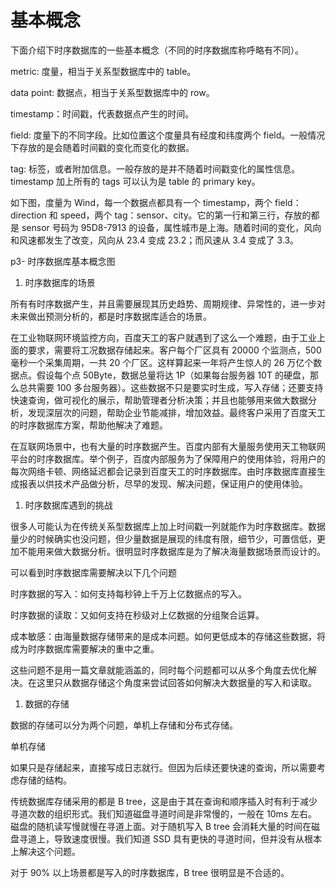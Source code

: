# 基本概念

下面介绍下时序数据库的一些基本概念（不同的时序数据库称呼略有不同）。

metric: 度量，相当于关系型数据库中的 table。

data point: 数据点，相当于关系型数据库中的 row。

timestamp：时间戳，代表数据点产生的时间。

field: 度量下的不同字段。比如位置这个度量具有经度和纬度两个 field。一般情况下存放的是会随着时间戳的变化而变化的数据。

tag: 标签，或者附加信息。一般存放的是并不随着时间戳变化的属性信息。timestamp 加上所有的 tags 可以认为是 table 的 primary key。

如下图，度量为 Wind，每一个数据点都具有一个 timestamp，两个 field：direction 和 speed，两个 tag：sensor、city。它的第一行和第三行，存放的都是 sensor 号码为 95D8-7913 的设备，属性城市是上海。随着时间的变化，风向和风速都发生了改变，风向从 23.4 变成 23.2；而风速从 3.4 变成了 3.3。

p3- 时序数据库基本概念图

1. 时序数据库的场景

所有有时序数据产生，并且需要展现其历史趋势、周期规律、异常性的，进一步对未来做出预测分析的，都是时序数据库适合的场景。

在工业物联网环境监控方向，百度天工的客户就遇到了这么一个难题，由于工业上面的要求，需要将工况数据存储起来。客户每个厂区具有 20000 个监测点，500 毫秒一个采集周期，一共 20 个厂区。这样算起来一年将产生惊人的 26 万亿个数据点。假设每个点 50Byte，数据总量将达 1P（如果每台服务器 10T 的硬盘，那么总共需要 100 多台服务器）。这些数据不只是要实时生成，写入存储；还要支持快速查询，做可视化的展示，帮助管理者分析决策；并且也能够用来做大数据分析，发现深层次的问题，帮助企业节能减排，增加效益。最终客户采用了百度天工的时序数据库方案，帮助他解决了难题。

在互联网场景中，也有大量的时序数据产生。百度内部有大量服务使用天工物联网平台的时序数据库。举个例子，百度内部服务为了保障用户的使用体验，将用户的每次网络卡顿、网络延迟都会记录到百度天工的时序数据库。由时序数据库直接生成报表以供技术产品做分析，尽早的发现、解决问题，保证用户的使用体验。

1. 时序数据库遇到的挑战

很多人可能认为在传统关系型数据库上加上时间戳一列就能作为时序数据库。数据量少的时候确实也没问题，但少量数据是展现的纬度有限，细节少，可置信低，更加不能用来做大数据分析。很明显时序数据库是为了解决海量数据场景而设计的。

可以看到时序数据库需要解决以下几个问题

时序数据的写入：如何支持每秒钟上千万上亿数据点的写入。

时序数据的读取：又如何支持在秒级对上亿数据的分组聚合运算。

成本敏感：由海量数据存储带来的是成本问题。如何更低成本的存储这些数据，将成为时序数据库需要解决的重中之重。

这些问题不是用一篇文章就能涵盖的，同时每个问题都可以从多个角度去优化解决。在这里只从数据存储这个角度来尝试回答如何解决大数据量的写入和读取。

1. 数据的存储

数据的存储可以分为两个问题，单机上存储和分布式存储。

单机存储

如果只是存储起来，直接写成日志就行。但因为后续还要快速的查询，所以需要考虑存储的结构。

传统数据库存储采用的都是 B tree，这是由于其在查询和顺序插入时有利于减少寻道次数的组织形式。我们知道磁盘寻道时间是非常慢的，一般在 10ms 左右。磁盘的随机读写慢就慢在寻道上面。对于随机写入 B tree 会消耗大量的时间在磁盘寻道上，导致速度很慢。我们知道 SSD 具有更快的寻道时间，但并没有从根本上解决这个问题。

对于 90% 以上场景都是写入的时序数据库，B tree 很明显是不合适的。

